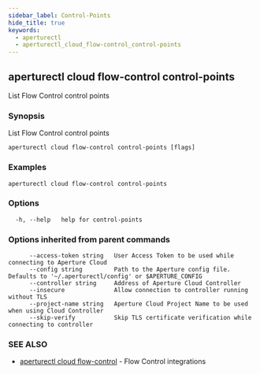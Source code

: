 ```yaml
---
sidebar_label: Control-Points
hide_title: true
keywords:
  - aperturectl
  - aperturectl_cloud_flow-control_control-points
---
```


<!-- markdownlint-disable -->

## aperturectl cloud flow-control control-points

List Flow Control control points

### Synopsis

List Flow Control control points

```
aperturectl cloud flow-control control-points [flags]
```

### Examples

```
aperturectl cloud flow-control control-points
```

### Options

```
  -h, --help   help for control-points
```

### Options inherited from parent commands

```
      --access-token string   User Access Token to be used while connecting to Aperture Cloud
      --config string         Path to the Aperture config file. Defaults to '~/.aperturectl/config' or $APERTURE_CONFIG
      --controller string     Address of Aperture Cloud Controller
      --insecure              Allow connection to controller running without TLS
      --project-name string   Aperture Cloud Project Name to be used when using Cloud Controller
      --skip-verify           Skip TLS certificate verification while connecting to controller
```

### SEE ALSO

- [aperturectl cloud flow-control](/reference/aperture-cli/aperturectl/cloud/flow-control/flow-control.md) - Flow Control integrations
